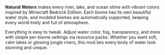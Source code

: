 **Natural Waters** makes every river, lake, and ocean shine with vibrant colors inspired by Minecraft Bedrock Edition. Each biome has its own beautiful water style, and modded biomes are automatically supported, keeping every world lively and full of atmosphere.

Everything is easy to tweak. Adjust water color, fog, transparency, and more with simple per-biome settings via resource packs. Whether you want soft, calm lakes or glowing jungle rivers, this mod lets every body of water look stunning and unique.
